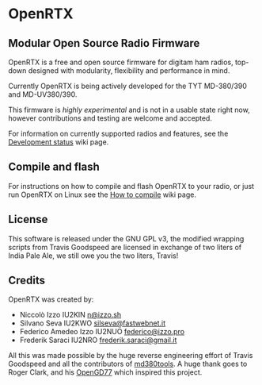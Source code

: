 # OpenRTX
## Modular Open Source Radio Firmware

OpenRTX is a free and open source firmware for digitam ham radios, top-down designed
with modularity, flexibility and performance in mind.

Currently OpenRTX is being actively developed for the TYT MD-380/390 and MD-UV380/390.

This firmware is *highly experimental* and is not in a usable state right now,
however contributions and testing are welcome and accepted.

For information on currently supported radios and features, see the [Development status](https://github.com/n1zzo/OpenRTX/wiki/Development-status) wiki page.

## Compile and flash

For instructions on how to compile and flash OpenRTX to your radio,
or just run OpenRTX on Linux see the [How to compile](https://github.com/n1zzo/OpenRTX/wiki/How-to-compile) wiki page.

## License

This software is released under the GNU GPL v3, the modified wrapping scripts
from Travis Goodspeed are licensed in exchange of two liters of India Pale Ale,
we still owe you the two liters, Travis!

## Credits

OpenRTX was created by:

- Niccolò Izzo IU2KIN <n@izzo.sh>
- Silvano Seva IU2KWO <silseva@fastwebnet.it>
- Federico Amedeo Izzo IU2NUO <federico@izzo.pro>
- Frederik Saraci IU2NRO <frederik.saraci@gmail.it>

All this was made possible by the huge reverse engineering effort of
Travis Goodspeed and all the contributors of [md380tools](https://github.com/travisgoodspeed/md380tools).
A huge thank goes to Roger Clark, and his [OpenGD77](https://github.com/rogerclarkmelbourne/OpenGD77) which inspired this project.
